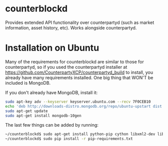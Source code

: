 counterblockd
==============

Provides extended API functionality over counterpartyd (such as market information, asset history, etc). Works alongside counterpartyd.

Installation on Ubuntu
==============

Many of the requirements for counterblockd are similar to those for counterpartyd, so if you used the counterpartyd installer at https://github.com/CounterpartyXCP/counterpartyd_build to install, you already have many requirements installed.  One big thing that WON'T be included is MongoDB.

If you don't already have MongoDB, install it:

```bash
sudo apt-key adv --keyserver keyserver.ubuntu.com --recv 7F0CEB10
echo 'deb http://downloads-distro.mongodb.org/repo/ubuntu-upstart dist 10gen' | sudo tee /etc/apt/sources.list.d/10gen.list
sudo apt-get update
sudo apt-get install mongodb-10gen
```

The last few things can be added by running:

```bash
~/counterblockd$ sudo apt-get install python-pip cython libxml2-dev libxslt1-dev python-dev
~/counterblockd$ sudo pip install -r pip-requirements.txt 
```